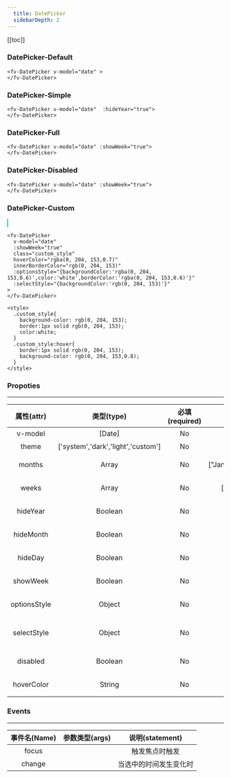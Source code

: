 ```yaml
---
  title: DatePicker
  sidebarDepth: 2
---
```

  
[[toc]]

<style>
  .custom_style{
    background-color: rgb(0, 204, 153);
    border:1px solid rgb(0, 204, 153);
    color:white;
  }
  .custom_style:hover{
    border:1px solid rgb(0, 204, 153);
    background-color: rgb(0, 204, 153,0.8);
  }
</style>

<script>
  export default {
    data(){
      return {
        theme:0,
        date:new Date()
      }
    },
    computed:{
      $theme(){
        return !this.theme?'light':'dark';
      },
      divStyle(){
        if (this.$theme=='light'){
          return {
            backgroundColor:'#fff',
            padding:'20px',
            color:'#000',
          }
        }else{
          return {
            backgroundColor:'#000',
            padding:'20px',
            color:'#fff',
          }
        }
      },
    }
  }
</script>

### DatePicker-Default

<ClientOnly>
<fv-DatePicker style="width:150px" v-model="date" >
</fv-DatePicker>
</ClientOnly>

``` vue
<fv-DatePicker v-model="date" >
</fv-DatePicker>
```

### DatePicker-Simple

<ClientOnly>
<fv-DatePicker v-model="date" :hideYear="true">
</fv-DatePicker>
</ClientOnly>

``` vue
<fv-DatePicker v-model="date"  :hideYear="true">
</fv-DatePicker>
```

### DatePicker-Full

<ClientOnly>
<fv-DatePicker v-model="date"  :showWeek="true">
</fv-DatePicker>
</ClientOnly>

``` vue
<fv-DatePicker v-model="date" :showWeek="true">
</fv-DatePicker>
```

### DatePicker-Disabled

<ClientOnly>
<fv-DatePicker v-model="date"  :showWeek="true" disabled>
</fv-DatePicker>
</ClientOnly>

``` vue
<fv-DatePicker v-model="date" :showWeek="true">
</fv-DatePicker>
```

### DatePicker-Custom

<ClientOnly>
<fv-DatePicker 
v-model="date" 
:showWeek="true" 
class="custom_style" 
hoverColor="rgba(0, 204, 153,0.7)"
innerBorderColor="rgb(0, 204, 153)"
:optionsStyle="{backgroundColor:'rgba(0, 204, 153,0.3)',color:'white',borderColor:'rgba(0, 204, 153,0.3)'}"
:selectStyle="{backgroundColor:'rgb(0, 204, 153)'}"
>
</fv-DatePicker>
</ClientOnly>

``` vue
<fv-DatePicker 
  v-model="date" 
  :showWeek="true" 
  class="custom_style" 
  hoverColor="rgba(0, 204, 153,0.7)"
  innerBorderColor="rgb(0, 204, 153)"
  :optionsStyle="{backgroundColor:'rgba(0, 204, 153,0.6)',color:'white',borderColor:'rgba(0, 204, 153,0.6)'}"
  :selectStyle="{backgroundColor:'rgb(0, 204, 153)'}"
>
</fv-DatePicker>

<style>
  .custom_style{
    background-color: rgb(0, 204, 153);
    border:1px solid rgb(0, 204, 153);
    color:white;
  }
  .custom_style:hover{
    border:1px solid rgb(0, 204, 153);
    background-color: rgb(0, 204, 153,0.8);
  }
</style>
```


### Propoties
---
| 属性(attr)  |             类型(type)             | 必填(required) | 默认值(default) |     说明(statement)     |
|:-----------:|:----------------------------------:|:--------------:|:---------------:|:-----------------------:|
|  v-model           |     [Date]                               |            No | Date(1970,0,1)                 |       绑定的时间                  |
| theme | ['system','dark','light','custom'] | No | 'system' | 主题色 |
| months | Array | No | ["January","February",...] | 月份显示数组 |
| weeks | Array | No | ["Sun.","Mon."...] | 星期显示输出 |
| hideYear | Boolean | No | false | 是否隐藏年份 |
| hideMonth | Boolean | No | false | 是否隐藏月份 |
| hideDay | Boolean | No | false | 是否隐藏天数 |
| showWeek | Boolean | No | false | 是否显示星期 |
| optionsStyle | Object | No | {} | 选项菜单样式 |
| selectStyle | Object | No | {} | 选项菜单中间选项蒙版样式 |
| disabled | Boolean | No | false | 是否禁用选项框 |
| hoverColor | String | No | undefined | 选项的Hover值 |

### Events
---
| 事件名(Name) | 参数类型(args) | 说明(statement) |
|:------------:|:--------------:|:---------------:|
| focus        |                |  触发焦点时触发 |
| change       |                | 当选中的时间发生变化时 |
  
